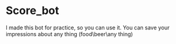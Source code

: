 # Score_bot
I made this bot for practice, so you can use it. You can save your impressions about any thing (food\beer\any thing)
